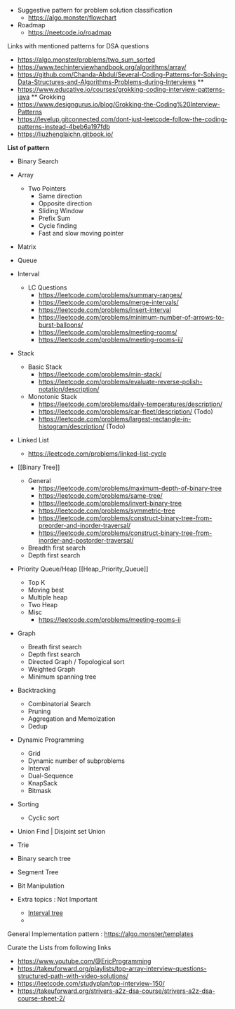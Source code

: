 * Suggestive pattern for problem solution classification 
	* https://algo.monster/flowchart
* Roadmap
	* https://neetcode.io/roadmap





Links with mentioned patterns for DSA questions
* https://algo.monster/problems/two_sum_sorted
* https://www.techinterviewhandbook.org/algorithms/array/
* https://github.com/Chanda-Abdul/Several-Coding-Patterns-for-Solving-Data-Structures-and-Algorithms-Problems-during-Interviews ** 
* https://www.educative.io/courses/grokking-coding-interview-patterns-java ** Grokking
* https://www.designgurus.io/blog/Grokking-the-Coding%20Interview-Patterns
* https://levelup.gitconnected.com/dont-just-leetcode-follow-the-coding-patterns-instead-4beb6a197fdb
* https://liuzhenglaichn.gitbook.io/




**List of pattern**
* Binary Search
* Array
	* Two Pointers
		* Same direction
		* Opposite direction
		* Sliding Window
		* Prefix Sum
		* Cycle finding
		* Fast and slow moving pointer
* Matrix
* Queue
* Interval
	* LC Questions
		* https://leetcode.com/problems/summary-ranges/
		* https://leetcode.com/problems/merge-intervals/
		* https://leetcode.com/problems/insert-interval
		* https://leetcode.com/problems/minimum-number-of-arrows-to-burst-balloons/
		* https://leetcode.com/problems/meeting-rooms/
		* https://leetcode.com/problems/meeting-rooms-ii/
* Stack
	* Basic Stack
		* https://leetcode.com/problems/min-stack/
		* https://leetcode.com/problems/evaluate-reverse-polish-notation/description/
	* Monotonic Stack
		* https://leetcode.com/problems/daily-temperatures/description/
		* https://leetcode.com/problems/car-fleet/description/  (Todo)
		* https://leetcode.com/problems/largest-rectangle-in-histogram/description/ (Todo)
* Linked List
	* https://leetcode.com/problems/linked-list-cycle
* [[Binary Tree]]
	* General
		* https://leetcode.com/problems/maximum-depth-of-binary-tree
		* https://leetcode.com/problems/same-tree/
		* https://leetcode.com/problems/invert-binary-tree
		* https://leetcode.com/problems/symmetric-tree
		* https://leetcode.com/problems/construct-binary-tree-from-preorder-and-inorder-traversal/
		* https://leetcode.com/problems/construct-binary-tree-from-inorder-and-postorder-traversal/
	* Breadth first search
	* Depth first search
* Priority Queue/Heap [[Heap_Priority_Queue]]
	* Top K
	* Moving best
	* Multiple heap
	* Two Heap
	* Misc
		* https://leetcode.com/problems/meeting-rooms-ii
* Graph
	* Breath first search
	* Depth first search
	* Directed Graph / Topological sort
	* Weighted Graph
	* Minimum spanning tree
* Backtracking
	* Combinatorial Search
	* Pruning
	* Aggregation and Memoization
	* Dedup
* Dynamic Programming
	* Grid
	* Dynamic number of subproblems
	* Interval
	* Dual-Sequence
	* KnapSack
	* Bitmask
* Sorting
	* Cyclic sort
* Union Find | Disjoint set Union
* Trie
* Binary search tree
* Segment Tree
* Bit Manipulation

* Extra topics : Not Important 
	* [Interval tree](https://www.geeksforgeeks.org/interval-tree/)
	* 



General Implementation pattern : https://algo.monster/templates



Curate the Lists from following links
* https://www.youtube.com/@EricProgramming
* https://takeuforward.org/playlists/top-array-interview-questions-structured-path-with-video-solutions/
* https://leetcode.com/studyplan/top-interview-150/
* https://takeuforward.org/strivers-a2z-dsa-course/strivers-a2z-dsa-course-sheet-2/